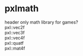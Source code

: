 # pxlmath
header only math library for games?</br>
  pxl::vec2f</br>
  pxl::vec3f</br>
  pxl::vec4f</br>
  pxl::quatf</br>
  pxl::mat4f
